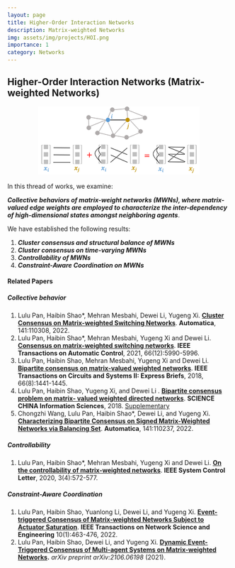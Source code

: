 ```yaml
---
layout: page
title: Higher-Order Interaction Networks
description: Matrix-weighted Networks
img: assets/img/projects/HOI.png
importance: 1
category: Networks
---
```

## Higher-Order Interaction Networks (Matrix-weighted Networks)


<div align="center"><img src="/assets/img/images/research/MWN/HOI.png" style="zoom:100%;" /></div>

In this thread of works, we examine:

***Collective behaviors of matrix-weight networks (MWNs), where matrix-valued edge weights are employed to characterize the inter-dependency of high-dimensional states amongst neighboring agents***.

We have established the following results:

1. ***Cluster consensus and structural balance of MWNs***
2. ***Cluster consensus on time-varying MWNs***
3. ***Controllability of MWNs***
4. ***Constraint-Aware Coordination on MWNs***

#### Related Papers

##### Collective behavior 

1. Lulu Pan, Haibin Shao*, Mehran Mesbahi, Dewei Li, Yugeng Xi. **[Cluster Consensus on Matrix-weighted Switching Networks](https://doi.org/10.1016/j.automatica.2022.110308)**. **Automatica**, 141:110308, 2022.
2. Lulu Pan, Haibin Shao*, Mehran Mesbahi, Yugeng Xi and Dewei Li. **[Consensus on matrix-weighted switching networks](https://ieeexplore.ieee.org/document/9366828/)**. **IEEE Transactions on Automatic Control**, 2021, 66(12):5990-5996.
3. Lulu Pan, Haibin Shao, Mehran Mesbahi, Yugeng Xi and Dewei Li. **[Bipartite consensus on matrix-valued weighted networks](https://ieeexplore.ieee.org/document/8556038)**. **IEEE Transactions on Circuits and Systems II: Express Briefs**, 2018, 66(8):1441-1445.
4. Lulu Pan, Haibin Shao,  Yugeng Xi, and Dewei Li . **[Bipartite consensus problem on matrix- valued weighted directed networks](http://scis.scichina.com/en/2021/149204.pdf)**. **SCIENCE CHINA Information Sciences**, 2018. [Supplementary](http://scis.scichina.com/en/2021/149204-supplementary.pdf) 
5. Chongzhi Wang, Lulu Pan, Haibin Shao*, Dewei Li, and Yugeng Xi. **[Characterizing Bipartite Consensus on Signed Matrix-Weighted Networks via Balancing Set](https://doi.org/10.1016/j.automatica.2022.110237)**. **Automatica**, 141:110237, 2022. 

##### Controllability

1. Lulu Pan, Haibin Shao*, Mehran Mesbahi, Yugeng Xi and Dewei Li. **[On the controllability of matrix-weighted networks](https://ieeexplore.ieee.org/abstract/document/9036925)**. **IEEE System Control Letter**, 2020, 3(4):572-577.

##### Constraint-Aware Coordination

1. Lulu Pan, Haibin Shao, Yuanlong Li, Dewei Li, and Yugeng Xi. **[Event-triggered Consensus of Matrix-weighted Networks Subject to Actuator Saturation](https://ieeexplore.ieee.org/document/9919791)**. **IEEE Transactions on Network Science and Engineering** 10(1):463-476, 2022. 
2. Lulu Pan, Haibin Shao, Dewei Li, and Yugeng Xi. **[Dynamic Event-Triggered Consensus of Multi-agent Systems on Matrix-weighted Networks](https://arxiv.org/abs/2106.06198).** *arXiv preprint arXiv:2106.06198* (2021).


